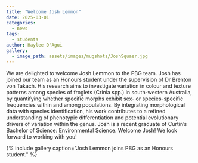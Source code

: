 ```yaml
---
title: "Welcome Josh Lemmon"
date: 2025-03-01
categories:
  - news
tags:
  - students
author: Haylee D'Agui
gallery:
  - image_path: assets/images/mugshots/JoshSquaer.jpg
---
```


We are delighted to welcome Josh Lemmon to the PBG team. Josh has joined our team as an Honours student under the supervision of Dr Brenton von Takach. His research aims to investigate variation in colour and texture patterns among species of froglets (Crinia spp.) in south-western Australia, by quantifying whether specific morphs exhibit sex- or species-specific frequencies within and among populations. By integrating morphological data with species identification, his work contributes to a refined understanding of phenotypic differentiation and potential evolutionary drivers of variation within the genus.
Josh is a recent graduate of Curtin’s Bachelor of Science: Environmental Science.
Welcome Josh! We look forward to working with you!


{% include gallery caption="Josh Lemmon joins PBG as an Honours student." %}